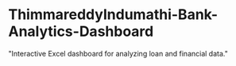 # ThimmareddyIndumathi-Bank-Analytics-Dashboard
"Interactive Excel dashboard for analyzing loan and financial data."
